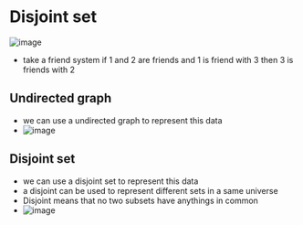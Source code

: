 # Disjoint set
![image](https://i.ibb.co/9w4qhJ8/image-2022-05-29-112814259.png)
- take a friend system if 1 and 2 are friends and 1 is friend with 3 then 3 is friends with 2
## Undirected graph
- we can use a undirected graph to represent this data
- ![image](https://i.ibb.co/3sQV5G3/image-2022-05-29-113424134.png)

## Disjoint set
- we can use a disjoint set to represent this data
- a disjoint can be used to represent different sets in a same universe
- Disjoint means that no two subsets have anythings in common
- ![image](https://i.ibb.co/4jHcsH2/image-2022-05-29-114132897.png)